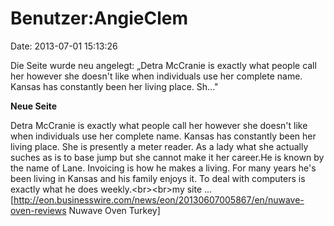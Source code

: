 Benutzer:AngieClem
==================

Date: 2013-07-01 15:13:26

Die Seite wurde neu angelegt: „Detra McCranie is exactly what people
call her however she doesn\'t like when individuals use her complete
name. Kansas has constantly been her living place. Sh..."

**Neue Seite**

<div>

Detra McCranie is exactly what people call her however she doesn\'t like
when individuals use her complete name. Kansas has constantly been her
living place. She is presently a meter reader. As a lady what she
actually suches as is to base jump but she cannot make it her career.He
is known by the name of Lane. Invoicing is how he makes a living. For
many years he\'s been living in Kansas and his family enjoys it. To deal
with computers is exactly what he does weekly.\<br\>\<br\>my site \...
\[http://eon.businesswire.com/news/eon/20130607005867/en/nuwave-oven-reviews
Nuwave Oven Turkey\]

</div>
